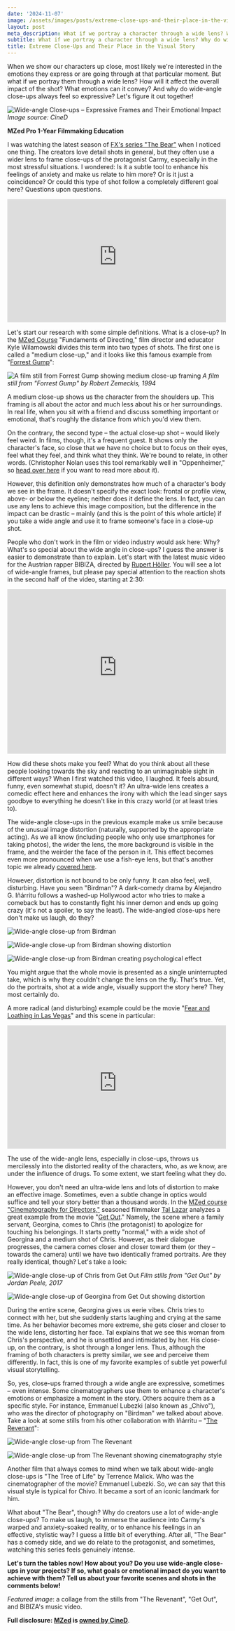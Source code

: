 ```yaml
---
date: '2024-11-07'
image: /assets/images/posts/extreme-close-ups-and-their-place-in-the-visual-story-hero.jpg
layout: post
meta_description: What if we portray a character through a wide lens? Why do wide-angle close-ups feel so expressive? Let's figure it out together!
subtitle: What if we portray a character through a wide lens? Why do wide-angle close-ups feel so expressive? Let's figure it out together!
title: Extreme Close-Ups and Their Place in the Visual Story
---
```


When we show our characters up close, most likely we're interested in the emotions they express or are going through at that particular moment. But what if we portray them through a wide lens? How will it affect the overall impact of the shot? What emotions can it convey? And why do wide-angle close-ups always feel so expressive? Let's figure it out together!

![Wide-angle Close-ups – Expressive Frames and Their Emotional Impact](/assets/images/posts/extreme-close-ups-and-their-place-in-the-visual-story-hero.jpg)
*Image source: CineD*

**MZed Pro 1-Year Filmmaking Education**

I was watching the latest season of [FX's series "The Bear"](https://www.disneyplus.com/series/the-bear-king-of-the-kitchen/52m6nx7HoP5F) when I noticed one thing. The creators love detail shots in general, but they often use a wider lens to frame close-ups of the protagonist Carmy, especially in the most stressful situations. I wondered: Is it a subtle tool to enhance his feelings of anxiety and make us relate to him more? Or is it just a coincidence? Or could this type of shot follow a completely different goal here? Questions upon questions.

<iframe loading="lazy" title="The Bear Season 3 Trailer (HD)" width="500" height="281" src="https://www.youtube-nocookie.com/embed/CIhm9psbVkU?feature=oembed" frameborder="0" allow="accelerometer; autoplay; clipboard-write; encrypted-media; gyroscope; picture-in-picture; web-share" referrerpolicy="strict-origin-when-cross-origin" allowfullscreen=""></iframe>

Let's start our research with some simple definitions. What is a close-up? In the [MZed Course](https://www.mzed.com/courses/fundamentals-of-directing/?tap_a=17272-420962&tap_s=5367005-68e28c) "Fundaments of Directing," film director and educator Kyle Wilamowski divides this term into two types of shots. The first one is called a "medium close-up," and it looks like this famous example from "[Forrest Gump](https://www.imdb.com/title/tt0109830/?ref_=nv_sr_srsg_1_tt_7_nm_1_in_0_q_forest%2520gump)":

![A film still from Forrest Gump showing medium close-up framing](/assets/images/posts/wide-angle-close-ups-forrest-gump-medium-closeup.jpg)
*A film still from "Forrest Gump" by Robert Zemeckis, 1994*

A medium close-up shows us the character from the shoulders up. This framing is all about the actor and much less about his or her surroundings. In real life, when you sit with a friend and discuss something important or emotional, that's roughly the distance from which you'd view them.

On the contrary, the second type – the actual close-up shot – would likely feel weird. In films, though, it's a frequent guest. It shows only the character's face, so close that we have no choice but to focus on their eyes, feel what they feel, and think what they think. We're bound to relate, in other words. (Christopher Nolan uses this tool remarkably well in "Oppenheimer," so [head over here](https://www.cined.com/emotional-close-ups-of-oppenheimer-conversation-with-cinematographer-hoyte-van-hoytema/) if you want to read more about it).

However, this definition only demonstrates how much of a character's body we see in the frame. It doesn't specify the exact look: frontal or profile view, above- or below the eyeline; neither does it define the lens. In fact, you can use any lens to achieve this image composition, but the difference in the impact can be drastic – mainly (and this is the point of this whole article) if you take a wide angle and use it to frame someone's face in a close-up shot.

People who don't work in the film or video industry would ask here: Why? What's so special about the wide angle in close-ups? I guess the answer is easier to demonstrate than to explain. Let's start with the latest music video for the Austrian rapper BIBIZA, directed by [Rupert Höller](https://www.ruperthoeller.com/). You will see a lot of wide-angle frames, but please pay special attention to the reaction shots in the second half of the video, starting at 2:30:

<iframe loading="lazy" title="BIBIZA - &quot;aufnimmawiederschaun&quot; (official video)" width="500" height="375" src="https://www.youtube-nocookie.com/embed/V9oPTAUYv2w?feature=oembed" frameborder="0" allow="accelerometer; autoplay; clipboard-write; encrypted-media; gyroscope; picture-in-picture; web-share" referrerpolicy="strict-origin-when-cross-origin" allowfullscreen=""></iframe>

How did these shots make you feel? What do you think about all these people looking towards the sky and reacting to an unimaginable sight in different ways? When I first watched this video, I laughed. It feels absurd, funny, even somewhat stupid, doesn't it? An ultra-wide lens creates a comedic effect here and enhances the irony with which the lead singer says goodbye to everything he doesn't like in this crazy world (or at least tries to).

The wide-angle close-ups in the previous example make us smile because of the unusual image distortion (naturally, supported by the appropriate acting). As we all know (including people who only use smartphones for taking photos), the wider the lens, the more background is visible in the frame, and the weirder the face of the person in it. This effect becomes even more pronounced when we use a fish-eye lens, but that's another topic we already [covered here](https://www.cined.com/narrative-powers-of-a-fisheye-lens-with-film-examples/).

However, distortion is not bound to be only funny. It can also feel, well, disturbing. Have you seen "Birdman"? A dark-comedy drama by Alejandro G. Iñárritu follows a washed-up Hollywood actor who tries to make a comeback but has to constantly fight his inner demon and ends up going crazy (it's not a spoiler, to say the least). The wide-angled close-ups here don't make us laugh, do they?

![Wide-angle close-up from Birdman](/assets/images/posts/wide-angle-close-ups-birdman-1.jpg)

![Wide-angle close-up from Birdman showing distortion](/assets/images/posts/wide-angle-close-ups-birdman-2.jpg)

![Wide-angle close-up from Birdman creating psychological effect](/assets/images/posts/wide-angle-close-ups-birdman-3.jpg)

You might argue that the whole movie is presented as a single uninterrupted take, which is why they couldn't change the lens on the fly. That's true. Yet, do the portraits, shot at a wide angle, visually support the story here? They most certainly do.

A more radical (and disturbing) example could be the movie "[Fear and Loathing in Las Vegas](https://www.imdb.com/title/tt0120669/?ref_=nv_sr_srsg_0_tt_8_nm_0_in_0_q_Fear%2520and%2520Loathing%2520in%2520Las%2520Vegas)" and this scene in particular:

<iframe loading="lazy" title="Fear and Loathing in Las Vegas | Bat Country" width="500" height="281" src="https://www.youtube-nocookie.com/embed/updoM-EuHrQ?feature=oembed" frameborder="0" allow="accelerometer; autoplay; clipboard-write; encrypted-media; gyroscope; picture-in-picture; web-share" referrerpolicy="strict-origin-when-cross-origin" allowfullscreen=""></iframe>

The use of the wide-angle lens, especially in close-ups, throws us mercilessly into the distorted reality of the characters, who, as we know, are under the influence of drugs. To some extent, we start feeling what they do.

However, you don't need an ultra-wide lens and lots of distortion to make an effective image. Sometimes, even a subtle change in optics would suffice and tell your story better than a thousand words. In the [MZed course "Cinematography for Directors,"](https://www.mzed.com/courses/cinematography-for-directors?tap_a=17272-420962&tap_s=5367005-68e28c) seasoned filmmaker [Tal Lazar](https://www.latentimages.com/) analyzes a great example from the movie "[Get Out](https://www.imdb.com/title/tt5052448/?ref_=nv_sr_srsg_0_tt_8_nm_0_in_0_q_get%2520out)." Namely, the scene where a family servant, Georgina, comes to Chris (the protagonist) to apologize for touching his belongings. It starts pretty "normal," with a wide shot of Georgina and a medium shot of Chris. However, as their dialogue progresses, the camera comes closer and closer toward them (or they – towards the camera) until we have two identically framed portraits. Are they really identical, though? Let's take a look:

![Wide-angle close-up of Chris from Get Out](/assets/images/posts/wide-angle-close-ups-get-out-chris.jpg)
*Film stills from "Get Out" by Jordan Peele, 2017*

![Wide-angle close-up of Georgina from Get Out showing distortion](/assets/images/posts/wide-angle-close-ups-get-out-georgina.jpg)

During the entire scene, Georgina gives us eerie vibes. Chris tries to connect with her, but she suddenly starts laughing and crying at the same time. As her behavior becomes more extreme, she gets closer and closer to the wide lens, distorting her face. Tal explains that we see this woman from Chris's perspective, and he is unsettled and intimidated by her. His close-up, on the contrary, is shot through a longer lens. Thus, although the framing of both characters is pretty similar, we see and perceive them differently. In fact, this is one of my favorite examples of subtle yet powerful visual storytelling.

So, yes, close-ups framed through a wide angle are expressive, sometimes – even intense. Some cinematographers use them to enhance a character's emotions or emphasize a moment in the story. Others acquire them as a specific style. For instance, Emmanuel Lubezki (also known as „Chivo"), who was the director of photography on "Birdman" we talked about above. Take a look at some stills from his other collaboration with Iñárritu – "[The Revenant](https://www.imdb.com/title/tt1663202/?ref_=nv_sr_srsg_0_tt_8_nm_0_in_0_q_the%2520rev)":

![Wide-angle close-up from The Revenant](/assets/images/posts/wide-angle-close-ups-the-revenant-1.jpg)

![Wide-angle close-up from The Revenant showing cinematography style](/assets/images/posts/wide-angle-close-ups-the-revenant-2.jpg)

Another film that always comes to mind when we talk about wide-angle close-ups is "The Tree of Life" by Terrence Malick. Who was the cinematographer of the movie? Emmanuel Lubezki. So, we can say that this visual style is typical for Chivo. It became a sort of an iconic landmark for him.

What about "The Bear", though? Why do creators use a lot of wide-angle close-ups? To make us laugh, to immerse the audience into Carmy's warped and anxiety-soaked reality, or to enhance his feelings in an effective, stylistic way? I guess a little bit of everything. After all, "The Bear" has a comedy side, and we do relate to the protagonist, and sometimes, watching this series feels genuinely intense.

**Let's turn the tables now! How about you? Do you use wide-angle close-ups in your projects? If so, what goals or emotional impact do you want to achieve with them? Tell us about your favorite scenes and shots in the comments below!**

_Featured image_: a collage from the stills from "The Revenant", "Get Out", and BIBIZA's music video.

**Full disclosure: [MZed](https://www.mzed.com/?tap_a=17272-420962&tap_s=5367005-68e28c) is [owned by CineD](https://www.cined.com/cined-acquires-mzed/)**.
